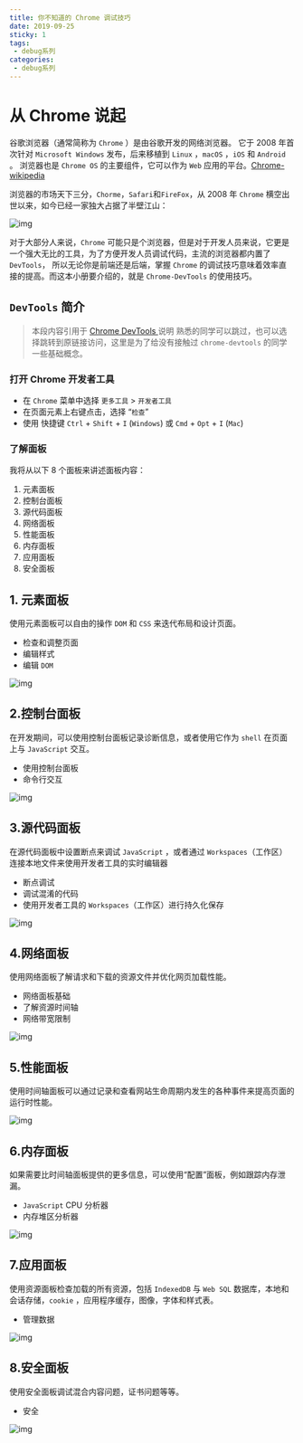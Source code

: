 ```yaml
---
title: 你不知道的 Chrome 调试技巧
date: 2019-09-25
sticky: 1
tags: 
 - debug系列
categories: 
 - debug系列
---
```


# 从 Chrome 说起

谷歌浏览器（通常简称为 `Chrome` ）是由谷歌开发的网络浏览器。 它于 2008 年首次针对 `Microsoft Windows` 发布，后来移植到 `Linux` ，`macOS` ，`iOS` 和 `Android` 。 浏览器也是 `Chrome OS` 的主要组件，它可以作为 `Web` 应用的平台。[Chrome-wikipedia](https://en.wikipedia.org/wiki/Google_Chrome)

浏览器的市场天下三分，`Chorme`，`Safari`和`FireFox`，从 2008 年 `Chrome` 横空出世以来，如今已经一家独大占据了半壁江山：



![img](https://user-gold-cdn.xitu.io/2019/1/7/16827348caaefb08?imageView2/0/w/1280/h/960/format/webp/ignore-error/1)



对于大部分人来说，`Chrome` 可能只是个浏览器，但是对于开发人员来说，它更是一个强大无比的工具，为了方便开发人员调试代码，主流的浏览器都内置了 `DevTools`， 所以无论你是前端还是后端，掌握 `Chrome` 的调试技巧意味着效率直接的提高。而这本小册要介绍的，就是 `Chrome-DevTools` 的使用技巧。

## `DevTools` 简介

> 本段内容引用于 [Chrome DevTools ](https://developers.google.com/web/tools/chrome-devtools/#_1)说明 熟悉的同学可以跳过，也可以选择跳转到原链接访问，这里是为了给没有接触过 `chrome-devtools` 的同学一些基础概念。

### 打开 Chrome 开发者工具

- 在 `Chrome` 菜单中选择 `更多工具` > `开发者工具`
- 在页面元素上右键点击，选择 “`检查`”
- 使用 快捷键 `Ctrl` + `Shift` + `I` (`Windows`) 或 `Cmd` + `Opt` + `I` (`Mac`)

### 了解面板

我将从以下 8 个面板来讲述面板内容：

1. 元素面板
2. 控制台面板
3. 源代码面板
4. 网络面板
5. 性能面板
6. 内存面板
7. 应用面板
8. 安全面板

## 1. 元素面板

使用元素面板可以自由的操作 `DOM` 和 `CSS` 来迭代布局和设计页面。

- 检查和调整页面
- 编辑样式
- 编辑 `DOM`



![img](https://user-gold-cdn.xitu.io/2019/1/7/168274461fd902c3?imageView2/0/w/1280/h/960/format/webp/ignore-error/1)



## 2.控制台面板

在开发期间，可以使用控制台面板记录诊断信息，或者使用它作为 `shell` 在页面上与 `JavaScript` 交互。

- 使用控制台面板
- 命令行交互



![img](https://user-gold-cdn.xitu.io/2019/1/7/1682744620ff580a?imageView2/0/w/1280/h/960/format/webp/ignore-error/1)



## 3.源代码面板

在源代码面板中设置断点来调试 `JavaScript` ，或者通过 `Workspaces`（工作区）连接本地文件来使用开发者工具的实时编辑器

- 断点调试
- 调试混淆的代码
- 使用开发者工具的 `Workspaces`（工作区）进行持久化保存



![img](https://user-gold-cdn.xitu.io/2019/1/7/16827446443e67ff?imageView2/0/w/1280/h/960/format/webp/ignore-error/1)



## 4.网络面板

使用网络面板了解请求和下载的资源文件并优化网页加载性能。

- 网络面板基础
- 了解资源时间轴
- 网络带宽限制



![img](https://user-gold-cdn.xitu.io/2019/1/7/1682744620013519?imageView2/0/w/1280/h/960/format/webp/ignore-error/1)



## 5.性能面板

使用时间轴面板可以通过记录和查看网站生命周期内发生的各种事件来提高页面的运行时性能。



![img](https://user-gold-cdn.xitu.io/2019/1/7/1682744620601483?imageView2/0/w/1280/h/960/format/webp/ignore-error/1)



## 6.内存面板

如果需要比时间轴面板提供的更多信息，可以使用“配置”面板，例如跟踪内存泄漏。

- `JavaScript` CPU 分析器
- 内存堆区分析器



![img](https://user-gold-cdn.xitu.io/2019/1/7/16827446210a9e18?imageView2/0/w/1280/h/960/format/webp/ignore-error/1)



## 7.应用面板

使用资源面板检查加载的所有资源，包括 `IndexedDB` 与 `Web SQL` 数据库，本地和会话存储，`cookie` ，应用程序缓存，图像，字体和样式表。

- 管理数据



![img](https://user-gold-cdn.xitu.io/2019/1/7/16827446eff22017?imageView2/0/w/1280/h/960/format/webp/ignore-error/1)



## 8.安全面板

使用安全面板调试混合内容问题，证书问题等等。

- 安全



![img](https://user-gold-cdn.xitu.io/2019/1/7/16827447112db421?imageView2/0/w/1280/h/960/format/webp/ignore-error/1)